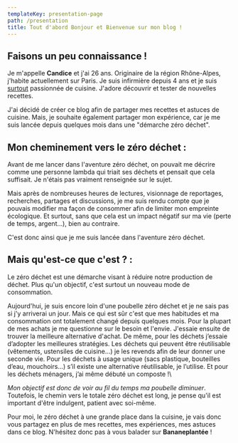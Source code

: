 ```yaml
---
templateKey: presentation-page
path: /presentation
title: Tout d'abord Bonjour et Bienvenue sur mon blog !
---
```


## Faisons un peu connaissance !

Je m'appelle **Candice** et j'ai 26 ans. Originaire de la région Rhône-Alpes, j'habite actuellement sur Paris. Je suis infirmière depuis 4 ans et je suis <u>surtout</u> passionnée de cuisine. J'adore découvrir et tester de nouvelles recettes.

J'ai décidé de créer ce blog afin de partager mes recettes et astuces de cuisine. Mais, je souhaite également partager mon expérience, car je me suis lancée depuis quelques mois dans une "démarche zéro déchet".

## Mon cheminement vers le zéro déchet :

Avant de me lancer dans l'aventure zéro déchet, on pouvait me décrire comme une personne lambda qui triait ses déchets et pensait que cela suffisait. Je n'étais pas vraiment renseignée sur le sujet.

Mais après de nombreuses heures de lectures, visionnage de reportages, recherches, partages et discussions, je me suis rendu compte que je pouvais modifier ma façon de consommer afin de limiter mon empreinte écologique. Et surtout, sans que cela est un impact négatif sur ma vie (perte de temps, argent...), bien au contraire.

C'est donc ainsi que je me suis lancée dans l'aventure zéro déchet.

## Mais qu'est-ce que c'est ? :

Le zéro déchet est une démarche visant à réduire notre production de déchet. Plus qu'un objectif, c'est surtout un nouveau mode de consommation.

Aujourd'hui, je suis encore loin d'une poubelle zéro déchet et je ne sais pas si j'y arriverai un jour. Mais ce qui est sûr c'est que mes habitudes et ma consommation ont totalement changé depuis quelques mois. Pour la plupart de mes achats je me questionne sur le besoin et l'envie. J'essaie ensuite de trouver la meilleure alternative d'achat. De même, pour les déchets j’essaie d’adopter les meilleures stratégies. Les déchets qui peuvent être réutilisable (vêtements, ustensiles de cuisine...) je les revends afin de leur donner une seconde vie. Pour les déchets à usage unique (sacs plastique, bouteilles d’eau, mouchoirs…) s’il existe une alternative réutilisable, je l’utilise. Et pour les déchets ménagers, j’ai même débuté un composte !\

_Mon objectif est donc de voir au fil du temps ma poubelle diminuer_. Toutefois, le chemin vers le totale zéro déchet est long, je pense qu'il est important d'être indulgent, patient avec soi-même.

Pour moi, le zéro déchet à une grande place dans la cuisine, je vais donc vous partagez en plus de mes recettes, mes expériences, mes astuces dans ce blog. N'hésitez donc pas à vous balader sur **Bananeplantée** !
